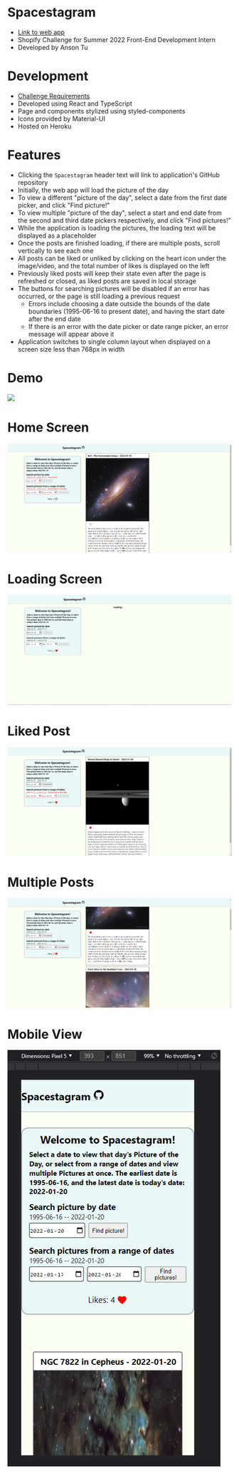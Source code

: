 # Spacestagram

- [Link to web app](https://atu-spacestagram.herokuapp.com/)
- Shopify Challenge for Summer 2022 Front-End Development Intern
- Developed by Anson Tu

# Development

- [Challenge Requirements](https://docs.google.com/document/d/13zXpyrC2yGxoLXKktxw2VJG2Jw8SdUfliLM-bYQLjqE)
- Developed using React and TypeScript
- Page and components stylized using styled-components
- Icons provided by Material-UI
- Hosted on Heroku

# Features

- Clicking the `Spacestagram` header text will link to application's GitHub repository
- Initially, the web app will load the picture of the day
- To view a different "picture of the day", select a date from the first date picker, and click "Find picture!"
- To view multiple "picture of the day", select a start and end date from the second and third date pickers respectively, and click "Find pictures!"
- While the application is loading the pictures, the loading text will be displayed as a placeholder
- Once the posts are finished loading, if there are multiple posts, scroll vertically to see each one
- All posts can be liked or unliked by clicking on the heart icon under the image/video, and the total number of likes is displayed on the left
- Previously liked posts will keep their state even after the page is refreshed or closed, as liked posts are saved in local storage
- The buttons for searching pictures will be disabled if an error has occurred, or the page is still loading a previous request
  - Errors include choosing a date outside the bounds of the date boundaries (1995-06-16 to present date), and having the start date after the end date
  - If there is an error with the date picker or date range picker, an error message will appear above it
- Application switches to single column layout when displayed on a screen size less than 768px in width

# Demo

![](github_assets/spacestagram_test_demo.gif)

# Home Screen

![](github_assets/spacestagram_default_view.png)

# Loading Screen

![](github_assets/spacestagram_loading.png)

# Liked Post

![](github_assets/spacestagram_liked_post.png)

# Multiple Posts

![](github_assets/spacestagram_multiple_posts.png)

# Mobile View

![](github_assets/spacestagram_mobile_view.png)
